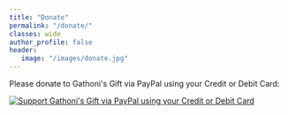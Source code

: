 ```yaml
---
title: "Donate"
permalink: "/donate/"
classes: wide
author_profile: false
header:
   image: "/images/donate.jpg"
---
```

Please donate to Gathoni's Gift via PayPal using your Credit or Debit Card:

[![Support Gathoni's Gift via PayPal using your Credit or Debit Card](https://www.paypalobjects.com/en_US/i/btn/btn_donateCC_LG.gif)](https://www.paypal.com/cgi-bin/webscr?cmd=_s-xclick&hosted_button_id=4R66S4ZK2NCLE&source=url)